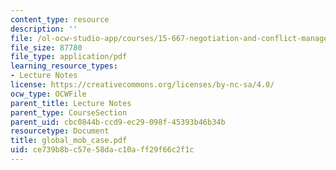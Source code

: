 ```yaml
---
content_type: resource
description: ''
file: /ol-ocw-studio-app/courses/15-667-negotiation-and-conflict-management-spring-2001/ce739b8bc57e58dac10aff29f66c2f1c_global_mob_case.pdf
file_size: 87780
file_type: application/pdf
learning_resource_types:
- Lecture Notes
license: https://creativecommons.org/licenses/by-nc-sa/4.0/
ocw_type: OCWFile
parent_title: Lecture Notes
parent_type: CourseSection
parent_uid: cbc0844b-ccd9-ec29-098f-45393b46b34b
resourcetype: Document
title: global_mob_case.pdf
uid: ce739b8b-c57e-58da-c10a-ff29f66c2f1c
---
```

